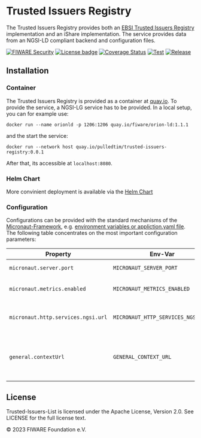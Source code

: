 # Trusted Issuers Registry

The Trusted Issuers Registry provides both an [EBSI Trusted Issuers Registry](https://api-pilot.ebsi.eu/docs/apis/trusted-issuers-registry/v4#/) implementation and an iShare implementation. The service provides data from an NGSI-LD compliant backend and configuration files.

[![FIWARE Security](https://nexus.lab.fiware.org/repository/raw/public/badges/chapters/security.svg)](https://www.fiware.org/developers/catalogue/)
[![License badge](https://img.shields.io/badge/License-Apache_2.0-blue.svg)](https://opensource.org/licenses/Apache-2.0)
[![Coverage Status](https://coveralls.io/repos/github/pulledtim/trusted-issuers-registry/badge.svg?branch=main)](https://coveralls.io/github/pulledtim/trusted-issuers-registry?branch=main)
[![Test](https://github.com/pulledtim/trusted-issuers-registry/actions/workflows/test.yml/badge.svg)](https://github.com/FIWARE/trusted-issuers-list/actions/workflows/test.yml)
[![Release](https://github.com/pulledtim/trusted-issuers-registry/actions/workflows/release.yml/badge.svg)](https://github.com/FIWARE/trusted-issuers-list/actions/workflows/release.yml)

## Installation
### Container

The Trusted Issuers Registry is provided as a container at [quay.io](https://quay.io/repository/pulledtim/trusted-issuers-registry).
To provide the service, a NGSI-LG service has to be provided. In a local setup, you can for example use:
```shell
docker run --name orionld -p 1206:1206 quay.io/fiware/orion-ld:1.1.1
```
and the start the service:
```shell
docker run --network host quay.io/pulledtim/trusted-issuers-registry:0.0.1
```
After that, its accessible at ```localhost:8080```.
### Helm Chart

More convinient deployment is available via the [Helm Chart](https://github.com/FIWARE/helm-charts/tree/main/charts/trusted-issuers-registry)

### Configuration

Configurations can be provided with the standard mechanisms of the [Micronaut-Framework](https://micronaut.io/), e.g. [environment variables or appliction.yaml file](https://docs.micronaut.io/3.1.3/guide/index.html#configurationProperties).
The following table concentrates on the most important configuration parameters:

| Property                           | Env-Var                            | Description                                                  | Default                   |
|------------------------------------|------------------------------------|--------------------------------------------------------------|---------------------------|
| `micronaut.server.port`            | `MICRONAUT_SERVER_PORT`            | Server port to be used.                                      | 8080                      |
| `micronaut.metrics.enabled`        | `MICRONAUT_METRICS_ENABLED`        | Enable the metrics gathering                                 | true                      |
| `micronaut.http.services.ngsi.url` | `MICRONAUT_HTTP_SERVICES_NGSI_URL` | Url of the backing NGSI-LD broker                            | ```http://ngsi-ld:1026``` |
| `general.contextUrl`               | `GENERAL_CONTEXT_URL`              | URL of the Context file to be used when accessing the broker | ``````                    |


## License

Trusted-Issuers-List is licensed under the Apache License, Version 2.0. See LICENSE for the full license text.

© 2023 FIWARE Foundation e.V.